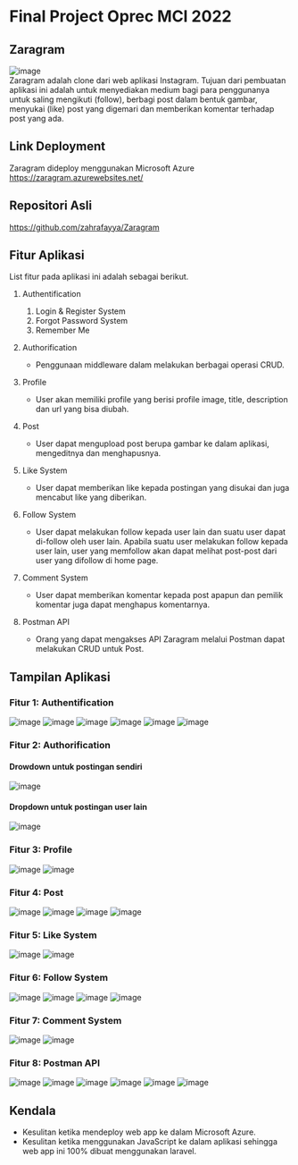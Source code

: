 # Final Project Oprec MCI 2022
  
## Zaragram
![image](https://user-images.githubusercontent.com/34309557/185559853-aea2bdd8-f201-42f0-aba4-95123441f508.png) <br />
Zaragram adalah clone dari web aplikasi Instagram. Tujuan dari pembuatan aplikasi ini adalah untuk menyediakan medium bagi para penggunanya untuk saling mengikuti (follow), berbagi post dalam bentuk gambar, menyukai (like) post yang digemari dan memberikan komentar terhadap post yang ada.

## Link Deployment
Zaragram dideploy menggunakan Microsoft Azure <br />
https://zaragram.azurewebsites.net/

## Repositori Asli
https://github.com/zahrafayya/Zaragram

## Fitur Aplikasi
List fitur pada aplikasi ini adalah sebagai berikut.

1. Authentification
   1. Login & Register System
   2. Forgot Password System
   3. Remember Me
  
2. Authorification
   * Penggunaan middleware dalam melakukan berbagai operasi CRUD.
   
3. Profile
   * User akan memiliki profile yang berisi profile image, title, description dan url yang bisa diubah.
   
4. Post
   * User dapat mengupload post berupa gambar ke dalam aplikasi, mengeditnya dan menghapusnya.
   
5. Like System
   * User dapat memberikan like kepada postingan yang disukai dan juga mencabut like yang diberikan.
   
6. Follow System
   * User dapat melakukan follow kepada user lain dan suatu user dapat di-follow oleh user lain. Apabila suatu user melakukan follow kepada user lain, user yang memfollow akan dapat melihat post-post dari user yang difollow di home page.
   
7. Comment System
   * User dapat memberikan komentar kepada post apapun dan pemilik komentar juga dapat menghapus komentarnya.
   
8. Postman API
   * Orang yang dapat mengakses API Zaragram melalui Postman dapat melakukan CRUD untuk Post.

## Tampilan Aplikasi
### Fitur 1: Authentification <br />
![image](https://user-images.githubusercontent.com/34309557/185557781-abc92ce7-8f67-4e95-af2c-c16f48ee4f1e.png)
![image](https://user-images.githubusercontent.com/34309557/185557866-bb25c310-eb0c-4b6e-b9f6-70b0bbef8b5a.png)
![image](https://user-images.githubusercontent.com/34309557/185557956-fee0101b-fece-4228-8e49-854a50fbe624.png)
![image](https://user-images.githubusercontent.com/34309557/185558053-2ddff12f-193b-4f35-90c9-d6b8af780292.png)
![image](https://user-images.githubusercontent.com/34309557/185558306-9624e3e6-e0d4-4df7-9a6c-5dc5de643216.png)
![image](https://user-images.githubusercontent.com/34309557/185558391-b35b1777-0c96-47b1-9600-c3426282d35f.png)

### Fitur 2: Authorification <br />
#### Drowdown untuk postingan sendiri <br />
![image](https://user-images.githubusercontent.com/34309557/185559029-ae59fdb3-915c-4757-9071-71f233f582ab.png)
#### Dropdown untuk postingan user lain <br />
![image](https://user-images.githubusercontent.com/34309557/185558767-59fb70e0-68a2-4c43-a29f-e783c602c9e0.png)

### Fitur 3: Profile <br />
![image](https://user-images.githubusercontent.com/34309557/185559179-3327cc69-fc91-41a7-871b-f528886bb7c5.png)
![image](https://user-images.githubusercontent.com/34309557/185559294-84ce66e6-05d5-4eb7-8d34-6f0ba0103287.png)

### Fitur 4: Post <br />
![image](https://user-images.githubusercontent.com/34309557/185560741-c9efd571-a808-43b1-a8a1-2d5d3166a0da.png)
![image](https://user-images.githubusercontent.com/34309557/185561112-b63520f8-b3a0-41b3-94f4-b4c761c6addf.png)
![image](https://user-images.githubusercontent.com/34309557/185561207-ae4c9bf4-a42c-4132-a81f-8bbb095749c3.png)
![image](https://user-images.githubusercontent.com/34309557/185577269-2e23a1a1-7bb7-4af9-be43-bb5632117916.png)

### Fitur 5: Like System <br />
![image](https://user-images.githubusercontent.com/34309557/185570352-0554b694-27e8-4041-909d-3704dce5398b.png)
![image](https://user-images.githubusercontent.com/34309557/185575385-01234dc9-e46b-4e41-b6d5-50867dd6b0e1.png)

### Fitur 6: Follow System <br />
![image](https://user-images.githubusercontent.com/34309557/185570595-8c178f2e-4909-402b-83e7-49777ea80987.png)
![image](https://user-images.githubusercontent.com/34309557/185570708-1bdc4750-1038-403b-8088-a5355f7f9397.png)
![image](https://user-images.githubusercontent.com/34309557/185571069-e427243c-909c-4946-bb93-5d7ebafcfb97.png)
![image](https://user-images.githubusercontent.com/34309557/185571130-52b98fe7-aeea-4923-8d13-43f56d31f297.png)

### Fitur 7: Comment System <br />
![image](https://user-images.githubusercontent.com/34309557/185571570-dfd3d6f0-ef5a-43a7-8d22-50365360b9b7.png)
![image](https://user-images.githubusercontent.com/34309557/185571813-f96d5df1-6b57-4b89-b505-8e626a99856f.png)

### Fitur 8: Postman API <br />
![image](https://user-images.githubusercontent.com/34309557/185573388-209a1ff8-f497-4af1-9a8c-d85a6baae6dd.png)
![image](https://user-images.githubusercontent.com/34309557/185573524-743d2391-ce85-45df-9176-f99ee10c2307.png)
![image](https://user-images.githubusercontent.com/34309557/185573898-7a159d6b-f42a-44af-98db-55f9f13a657e.png)
![image](https://user-images.githubusercontent.com/34309557/185574038-45eb4c9a-e6a0-4f9c-a32c-28e39e3f53bf.png)
![image](https://user-images.githubusercontent.com/34309557/185574752-3cb66e1f-47d6-40d0-b987-6f9570522462.png)
![image](https://user-images.githubusercontent.com/34309557/185574846-48bbbade-cd6f-4435-9bbd-8cabb1cba700.png)

## Kendala
* Kesulitan ketika mendeploy web app ke dalam Microsoft Azure.
* Kesulitan ketika menggunakan JavaScript ke dalam aplikasi sehingga web app ini 100% dibuat menggunakan laravel.
